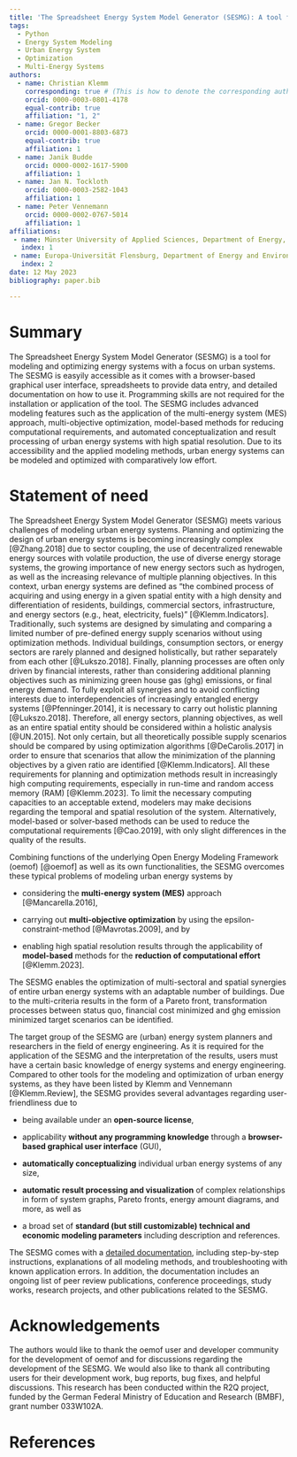 ```yaml
---
title: 'The Spreadsheet Energy System Model Generator (SESMG): A tool for the optimization of urban energy systems'
tags:
  - Python
  - Energy System Modeling
  - Urban Energy System
  - Optimization
  - Multi-Energy Systems
authors:
  - name: Christian Klemm
    corresponding: true # (This is how to denote the corresponding author)
    orcid: 0000-0003-0801-4178
    equal-contrib: true
    affiliation: "1, 2"
  - name: Gregor Becker
    orcid: 0000-0001-8803-6873
    equal-contrib: true
    affiliation: 1
  - name: Janik Budde
    orcid: 0000-0002-1617-5900
    affiliation: 1
  - name: Jan N. Tockloth
    orcid: 0000-0003-2582-1043
    affiliation: 1
  - name: Peter Vennemann
    orcid: 0000-0002-0767-5014
    affiliation: 1
affiliations:
 - name: Münster University of Applied Sciences, Department of Energy, Building Services and Environmental Engineering, Germany
   index: 1
 - name: Europa-Universität Flensburg, Department of Energy and Environmental Management, Germany 
   index: 2
date: 12 May 2023
bibliography: paper.bib

---
```

# Summary

The Spreadsheet Energy System Model Generator (SESMG) is a tool for modeling and optimizing energy systems with a focus on urban systems. The SESMG is easyily accessible as it comes with a browser-based graphical user interface, spreadsheets to provide data entry, and detailed documentation on how to use it. Programming skills are not required for the installation or application of the tool. The SESMG includes advanced modeling features such as the application of the multi-energy system (MES) approach, multi-objective optimization, model-based methods for reducing computational requirements, and automated conceptualization and result processing of urban energy systems with high spatial resolution. Due to its accessibility and the applied modeling methods, urban energy systems can be modeled and optimized with comparatively low effort.

# Statement of need

The Spreadsheet Energy System Model Generator (SESMG) meets various challenges of modeling urban energy systems. Planning and optimizing the design of urban energy systems is becoming increasingly complex [@Zhang.2018] due to sector coupling, the use of decentralized renewable energy sources with volatile production, the use of diverse energy storage systems, the growing importance of new energy sectors such as hydrogen, as well as the increasing relevance of multiple planning objectives. In this context, urban energy systems are defined as “the combined process of acquiring and using energy in a given spatial entity with a high density and differentiation of residents, buildings, commercial sectors, infrastructure, and energy sectors (e.g., heat, electricity, fuels)” [@Klemm.Indicators]. Traditionally, such systems are designed by simulating and comparing a limited number of pre-defined energy supply scenarios without using optimization methods. Individual buildings, consumption sectors, or energy sectors are rarely planned and designed holistically, but rather separately from each other [@Lukszo.2018]. Finally, planning processes are often only driven by financial interests, rather than considering additional planning objectives such as minimizing green house gas (ghg) emissions, or final energy demand. To fully exploit all synergies and to avoid conflicting interests due to interdependencies of increasingly entangled energy systems [@Pfenninger.2014], it is necessary to carry out holistic planning [@Lukszo.2018]. Therefore, all energy sectors, planning objectives, as well as an entire spatial entity should be considered within a holistic analysis [@UN.2015]. Not only certain, but all theoretically possible supply scenarios should be compared by using optimization algorithms [@DeCarolis.2017] in order to ensure that scenarios that allow the minimization of the planning objectives by a given ratio are identified [@Klemm.Indicators]. All these requirements for planning and optimization methods result in increasingly high computing requirements, especially in run-time and random access memory (RAM) [@Klemm.2023]. To limit the necessary computing capacities to an acceptable extend, modelers may make decisions regarding the temporal and spatial resolution of the system. Alternatively, model-based or solver-based methods can be used to reduce the computational requirements [@Cao.2019], with only slight differences in the quality of the results.

Combining functions of the underlying Open Energy Modeling Framework (oemof) [@oemof] as well as its own functionalities, the SESMG overcomes these typical problems of modeling urban energy systems by

* considering the **multi-energy system (MES)** approach [@Mancarella.2016], 

* carrying out **multi-objective optimization** by using the epsilon-constraint-method [@Mavrotas.2009], and by

* enabling high spatial resolution results through the applicability of **model-based** methods for the **reduction of computational effort** [@Klemm.2023].

The SESMG enables the optimization of multi-sectoral and spatial synergies of entire urban energy systems with an adaptable number of buildings. Due to the multi-criteria results in the form of a Pareto front, transformation processes between status quo, financial cost minimized and ghg emission minimized target scenarios can be identified.

The target group of the SESMG are (urban) energy system planners and researchers in the field of energy engineering. As it is required for the application of the SESMG and the interpretation of the results, users must have a certain basic knowledge of energy systems and energy engineering. Compared to other tools for the modeling and optimization of urban energy systems, as they have been listed by Klemm and Vennemann [@Klemm.Review], the SESMG provides several advantages regarding user-friendliness due to

* being available under an **open-source license**, 

* applicability **without any programming knowledge** through a **browser-based graphical user interface** (GUI),

* **automatically conceptualizing** individual urban energy systems of any size,

* **automatic result processing and visualization** of complex relationships in form of system graphs, Pareto fronts, energy amount diagrams, and more, as well as

* a broad set of **standard (but still customizable) technical and economic modeling parameters** including description and references.

The SESMG comes with a [detailed documentation](https://spreadsheet-energy-system-model-generator.readthedocs.io/en/latest/ "detailed documentation"), including step-by-step instructions, explanations of all modeling methods, and troubleshooting with known application errors. In addition, the documentation includes an ongoing list of peer review publications, conference proceedings, study works, research projects, and other publications related to the SESMG.

# Acknowledgements
The authors would like to thank the oemof user and developer community for the development of oemof and for discussions regarding the development of the SESMG. We would also like to thank all contributing users for their development work, bug reports, bug fixes, and helpful discussions. This research has been conducted within the R2Q project, funded by the German Federal Ministry of Education and Research (BMBF), grant number 033W102A.

# References


